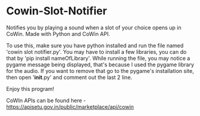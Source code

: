 # Cowin-Slot-Notifier
Notifies you by playing a sound when a slot of your choice opens up in CoWin. Made with Python and CoWin API.

To use this, make sure you have python installed and run the file named 'cowin slot notifier.py'.
You may have to install a few libraries, you can do that by 'pip install nameOfLibrary'.
While running the file, you may notice a pygame message being displayed, that's because I used the pygame library for the audio. If you want to remove that go to the pygame's installation site, then open '__init__.py' and comment out the last 2 line.

Enjoy this program!


CoWIn APIs can be found here - https://apisetu.gov.in/public/marketplace/api/cowin
